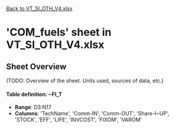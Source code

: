 [Back to VT_SI_OTH_V4.xlsx](README.md)

# 'COM_fuels' sheet in VT_SI_OTH_V4.xlsx

## Sheet Overview

(TODO: Overview of the sheet. Units used, sources of data, etc.)

#### Table definition: ~FI_T
- **Range**: D3:N17
- **Columns**: 'TechName', 'Comm-IN', 'Comm-OUT', 'Share-I~UP', 'STOCK', 'EFF', 'LIFE', 'INVCOST', 'FIXOM', 'VAROM'


